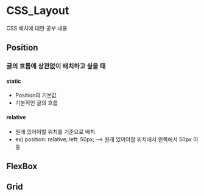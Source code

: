 # CSS_Layout
CSS 배치에 대한 공부 내용

## Position
### 글의 흐름에 상관없이 배치하고 싶을 때
#### static
- Position의 기본값
- 기본적인 글의 흐름
#### relative
- 원래 있어야할 위치를 기준으로 배치
- ex) position: relative; left: 50px; --> 원래 있어야할 위치에서 왼쪽에서 50px 이동
## FlexBox
## Grid
